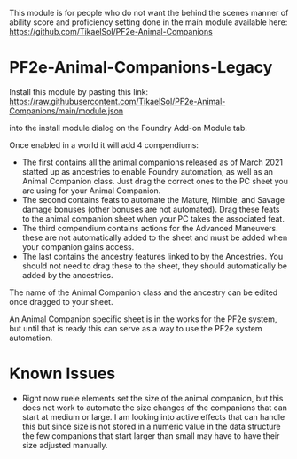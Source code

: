 This module is for people who do not want the behind the scenes manner of ability score and proficiency setting done in the main module available here: https://github.com/TikaelSol/PF2e-Animal-Companions

# PF2e-Animal-Companions-Legacy

Install this module by pasting this link: https://raw.githubusercontent.com/TikaelSol/PF2e-Animal-Companions/main/module.json

into the install module dialog on the Foundry Add-on Module tab.

Once enabled in a world it will add 4 compendiums:
- The first contains all the animal companions released as of March 2021 statted up as ancestries to enable Foundry automation, as well as an Animal Companion class.  Just drag the correct ones to the PC sheet you are using for your Animal Companion.
- The second contains feats to automate the Mature, Nimble, and Savage damage bonuses (other bonuses are not automated).  Drag these feats to the animal companion sheet when your PC takes the associated feat.
- The third compendium contains actions for the Advanced Maneuvers.  these are not automatically added to the sheet and must be added when your companion gains access.
- The last contains the ancestry features linked to by the Ancestries.  You should not need to drag these to the sheet, they should automatically be added by the ancestries.

The name of the Animal Companion class and the ancestry can be edited once dragged to your sheet.

An Animal Companion specific sheet is in the works for the PF2e system, but until that is ready this can serve as a way to use the PF2e system automation.


# Known Issues
- Right now ruele elements set the size of the animal companion, but this does not work to automate the size changes of the companions that can start at medium or large.  I am looking into active effects that can handle this but since size is not stored in a numeric value in the data structure the few companions that start larger than small may have to have their size adjusted manually.
